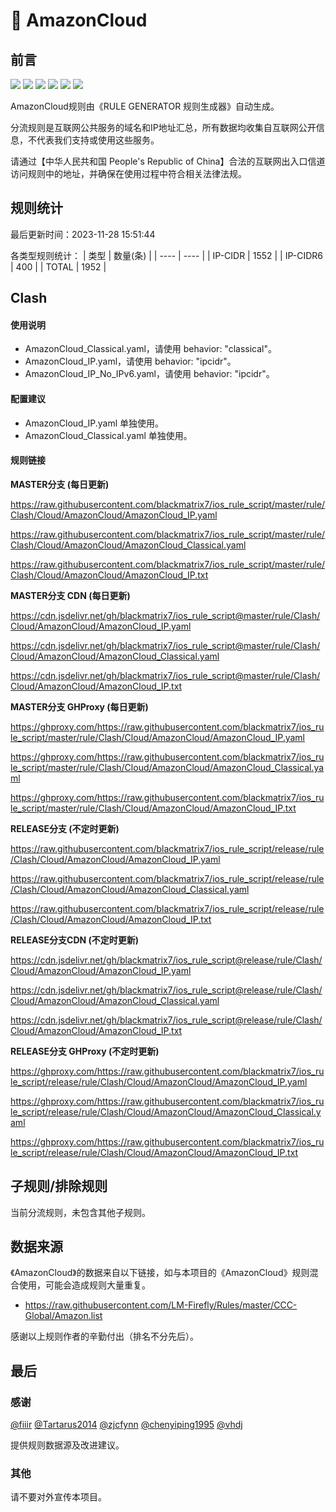 # 🧸 AmazonCloud

## 前言

![](https://shields.io/badge/-移除重复规则-ff69b4) ![](https://shields.io/badge/-DOMAIN与DOMAIN--SUFFIX合并-green) ![](https://shields.io/badge/-DOMAIN--SUFFIX间合并-critical) ![](https://shields.io/badge/-DOMAIN与DOMAIN--KEYWORD合并-9cf) ![](https://shields.io/badge/-DOMAIN--SUFFIX与DOMAIN--KEYWORD合并-blue) ![](https://shields.io/badge/-IP--CIDR(6)合并-blueviolet) 

AmazonCloud规则由《RULE GENERATOR 规则生成器》自动生成。

分流规则是互联网公共服务的域名和IP地址汇总，所有数据均收集自互联网公开信息，不代表我们支持或使用这些服务。

请通过【中华人民共和国 People's Republic of China】合法的互联网出入口信道访问规则中的地址，并确保在使用过程中符合相关法律法规。

## 规则统计

最后更新时间：2023-11-28 15:51:44

各类型规则统计：
| 类型 | 数量(条)  | 
| ---- | ----  |
| IP-CIDR | 1552  | 
| IP-CIDR6 | 400  | 
| TOTAL | 1952  | 


## Clash 

#### 使用说明
- AmazonCloud_Classical.yaml，请使用 behavior: "classical"。
- AmazonCloud_IP.yaml，请使用 behavior: "ipcidr"。
- AmazonCloud_IP_No_IPv6.yaml，请使用 behavior: "ipcidr"。

#### 配置建议
- AmazonCloud_IP.yaml 单独使用。
- AmazonCloud_Classical.yaml 单独使用。

#### 规则链接
**MASTER分支 (每日更新)**

https://raw.githubusercontent.com/blackmatrix7/ios_rule_script/master/rule/Clash/Cloud/AmazonCloud/AmazonCloud_IP.yaml

https://raw.githubusercontent.com/blackmatrix7/ios_rule_script/master/rule/Clash/Cloud/AmazonCloud/AmazonCloud_Classical.yaml

https://raw.githubusercontent.com/blackmatrix7/ios_rule_script/master/rule/Clash/Cloud/AmazonCloud/AmazonCloud_IP.txt

**MASTER分支 CDN (每日更新)**

https://cdn.jsdelivr.net/gh/blackmatrix7/ios_rule_script@master/rule/Clash/Cloud/AmazonCloud/AmazonCloud_IP.yaml

https://cdn.jsdelivr.net/gh/blackmatrix7/ios_rule_script@master/rule/Clash/Cloud/AmazonCloud/AmazonCloud_Classical.yaml

https://cdn.jsdelivr.net/gh/blackmatrix7/ios_rule_script@master/rule/Clash/Cloud/AmazonCloud/AmazonCloud_IP.txt

**MASTER分支 GHProxy (每日更新)**

https://ghproxy.com/https://raw.githubusercontent.com/blackmatrix7/ios_rule_script/master/rule/Clash/Cloud/AmazonCloud/AmazonCloud_IP.yaml

https://ghproxy.com/https://raw.githubusercontent.com/blackmatrix7/ios_rule_script/master/rule/Clash/Cloud/AmazonCloud/AmazonCloud_Classical.yaml

https://ghproxy.com/https://raw.githubusercontent.com/blackmatrix7/ios_rule_script/master/rule/Clash/Cloud/AmazonCloud/AmazonCloud_IP.txt

**RELEASE分支 (不定时更新)**

https://raw.githubusercontent.com/blackmatrix7/ios_rule_script/release/rule/Clash/Cloud/AmazonCloud/AmazonCloud_IP.yaml

https://raw.githubusercontent.com/blackmatrix7/ios_rule_script/release/rule/Clash/Cloud/AmazonCloud/AmazonCloud_Classical.yaml

https://raw.githubusercontent.com/blackmatrix7/ios_rule_script/release/rule/Clash/Cloud/AmazonCloud/AmazonCloud_IP.txt

**RELEASE分支CDN (不定时更新)**

https://cdn.jsdelivr.net/gh/blackmatrix7/ios_rule_script@release/rule/Clash/Cloud/AmazonCloud/AmazonCloud_IP.yaml

https://cdn.jsdelivr.net/gh/blackmatrix7/ios_rule_script@release/rule/Clash/Cloud/AmazonCloud/AmazonCloud_Classical.yaml

https://cdn.jsdelivr.net/gh/blackmatrix7/ios_rule_script@release/rule/Clash/Cloud/AmazonCloud/AmazonCloud_IP.txt

**RELEASE分支 GHProxy (不定时更新)**

https://ghproxy.com/https://raw.githubusercontent.com/blackmatrix7/ios_rule_script/release/rule/Clash/Cloud/AmazonCloud/AmazonCloud_IP.yaml

https://ghproxy.com/https://raw.githubusercontent.com/blackmatrix7/ios_rule_script/release/rule/Clash/Cloud/AmazonCloud/AmazonCloud_Classical.yaml

https://ghproxy.com/https://raw.githubusercontent.com/blackmatrix7/ios_rule_script/release/rule/Clash/Cloud/AmazonCloud/AmazonCloud_IP.txt

## 子规则/排除规则


当前分流规则，未包含其他子规则。

## 数据来源

《AmazonCloud》的数据来自以下链接，如与本项目的《AmazonCloud》规则混合使用，可能会造成规则大量重复。

- https://raw.githubusercontent.com/LM-Firefly/Rules/master/CCC-Global/Amazon.list


感谢以上规则作者的辛勤付出（排名不分先后）。

## 最后

### 感谢

[@fiiir](https://github.com/fiiir) [@Tartarus2014](https://github.com/Tartarus2014) [@zjcfynn](https://github.com/zjcfynn) [@chenyiping1995](https://github.com/chenyiping1995) [@vhdj](https://github.com/vhdj)

提供规则数据源及改进建议。

### 其他

请不要对外宣传本项目。